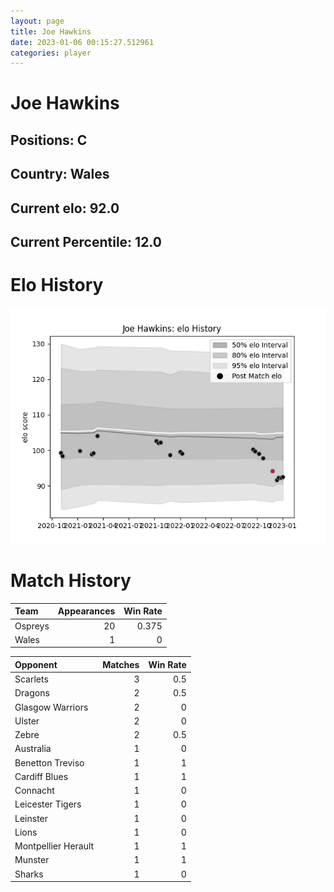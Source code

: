 ```yaml
---  
layout: page  
title: Joe Hawkins  
date: 2023-01-06 00:15:27.512961  
categories: player  
---
```

# Joe Hawkins

## Positions: C

## Country: Wales

## Current elo: 92.0

## Current Percentile: 12.0

# Elo History


![elo history](history_JoeHawkins.png)
# Match History


| Team    |   Appearances |   Win Rate |
|:--------|--------------:|-----------:|
| Ospreys |            20 |      0.375 |
| Wales   |             1 |      0     |

| Opponent            |   Matches |   Win Rate |
|:--------------------|----------:|-----------:|
| Scarlets            |         3 |        0.5 |
| Dragons             |         2 |        0.5 |
| Glasgow Warriors    |         2 |        0   |
| Ulster              |         2 |        0   |
| Zebre               |         2 |        0.5 |
| Australia           |         1 |        0   |
| Benetton Treviso    |         1 |        1   |
| Cardiff Blues       |         1 |        1   |
| Connacht            |         1 |        0   |
| Leicester Tigers    |         1 |        0   |
| Leinster            |         1 |        0   |
| Lions               |         1 |        0   |
| Montpellier Herault |         1 |        1   |
| Munster             |         1 |        1   |
| Sharks              |         1 |        0   |